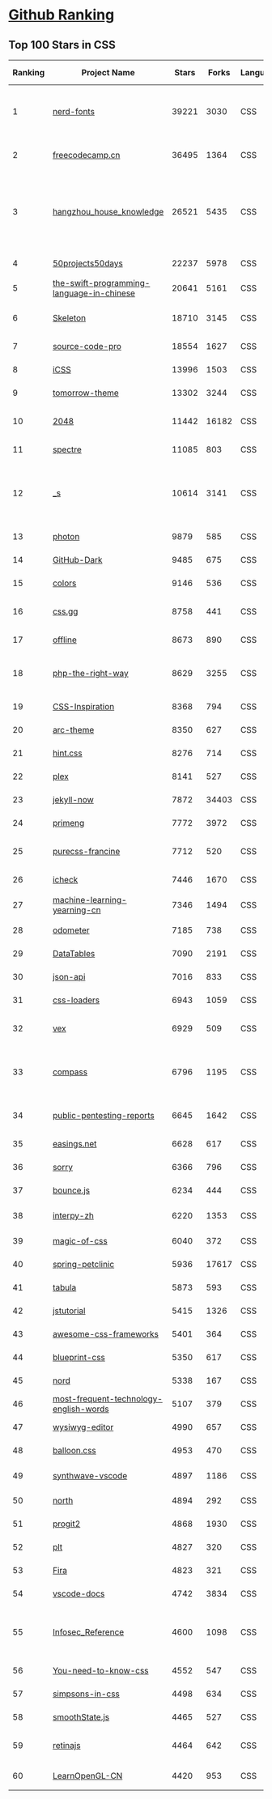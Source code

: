 [Github Ranking](../README.md)
==========

## Top 100 Stars in CSS

| Ranking | Project Name | Stars | Forks | Language | Open Issues | Description | Last Commit |
| ------- | ------------ | ----- | ----- | -------- | ----------- | ----------- | ----------- |
| 1 | [nerd-fonts](https://github.com/ryanoasis/nerd-fonts) | 39221 | 3030 | CSS | 222 | Iconic font aggregator, collection, & patcher. 3,600+ icons, 50+ patched fonts: Hack, Source Code Pro, more. Glyph collections: Font Awesome, Material Design Icons, Octicons, & more | 2022-10-29T18:24:05Z |
| 2 | [freecodecamp.cn](https://github.com/FreeCodeCampChina/freecodecamp.cn) | 36495 | 1364 | CSS | 140 | FCC China open source codebase and curriculum. Learn to code and help nonprofits. | 2021-08-02T08:34:49Z |
| 3 | [hangzhou_house_knowledge](https://github.com/houshanren/hangzhou_house_knowledge) | 26521 | 5435 | CSS | 0 | 2017年买房经历总结出来的买房购房知识分享给大家，希望对大家有所帮助。买房不易，且买且珍惜。Sharing the knowledge of buy an own house that according  to the experience at hangzhou in 2017 to all the people. It's not easy to buy a own house, so I hope that it would be useful to everyone. | 2022-02-28T10:57:30Z |
| 4 | [50projects50days](https://github.com/bradtraversy/50projects50days) | 22237 | 5978 | CSS | 0 | 50+ mini web projects using HTML, CSS & JS | 2022-10-20T10:16:45Z |
| 5 | [the-swift-programming-language-in-chinese](https://github.com/SwiftGGTeam/the-swift-programming-language-in-chinese) | 20641 | 5161 | CSS | 9 | 中文版 Apple 官方 Swift 教程《The Swift Programming Language》 | 2022-10-28T10:31:48Z |
| 6 | [Skeleton](https://github.com/dhg/Skeleton) | 18710 | 3145 | CSS | 74 | Skeleton: A Dead Simple, Responsive Boilerplate for Mobile-Friendly Development | 2022-07-29T11:09:39Z |
| 7 | [source-code-pro](https://github.com/adobe-fonts/source-code-pro) | 18554 | 1627 | CSS | 62 | Monospaced font family for user interface and coding environments | 2022-05-30T15:49:35Z |
| 8 | [iCSS](https://github.com/chokcoco/iCSS) | 13996 | 1503 | CSS | 188 | 不止于 CSS | 2022-10-27T02:41:20Z |
| 9 | [tomorrow-theme](https://github.com/chriskempson/tomorrow-theme) | 13302 | 3244 | CSS | 0 | Tomorrow Theme | 2022-07-09T10:34:23Z |
| 10 | [2048](https://github.com/gabrielecirulli/2048) | 11442 | 16182 | CSS | 60 | A small clone of 1024 (https://play.google.com/store/apps/details?id=com.veewo.a1024) | 2022-10-21T01:29:50Z |
| 11 | [spectre](https://github.com/picturepan2/spectre) | 11085 | 803 | CSS | 161 | Spectre.css - A Lightweight, Responsive and Modern CSS Framework | 2022-06-05T19:46:13Z |
| 12 | [_s](https://github.com/Automattic/_s) | 10614 | 3141 | CSS | 46 | Hi. I'm a starter theme called _s, or underscores, if you like. I'm a theme meant for hacking so don't use me as a Parent Theme. Instead try turning me into the next, most awesome, WordPress theme out there. That's what I'm here for. | 2022-08-28T05:46:45Z |
| 13 | [photon](https://github.com/connors/photon) | 9879 | 585 | CSS | 66 | The fastest way to build beautiful Electron apps using simple HTML and CSS | 2022-10-23T10:19:31Z |
| 14 | [GitHub-Dark](https://github.com/StylishThemes/GitHub-Dark) | 9485 | 675 | CSS | 43 | :octocat: Dark GitHub style | 2022-11-01T02:42:46Z |
| 15 | [colors](https://github.com/mrmrs/colors) | 9146 | 536 | CSS | 10 | Smarter defaults for colors on the web. | 2021-08-30T03:55:20Z |
| 16 | [css.gg](https://github.com/astrit/css.gg) | 8758 | 441 | CSS | 42 | 700+ Pure CSS, SVG & Figma UI Icons Available in SVG Sprite, styled-components, NPM & API | 2022-06-19T10:07:11Z |
| 17 | [offline](https://github.com/HubSpot/offline) | 8673 | 890 | CSS | 102 | Automatically display online/offline indication to your users | 2022-08-24T15:27:49Z |
| 18 | [php-the-right-way](https://github.com/codeguy/php-the-right-way) | 8629 | 3255 | CSS | 21 | An easy-to-read, quick reference for PHP best practices, accepted coding standards, and links to authoritative tutorials around the Web | 2022-10-30T14:46:54Z |
| 19 | [CSS-Inspiration](https://github.com/chokcoco/CSS-Inspiration) | 8368 | 794 | CSS | 355 | CSS Inspiration，在这里找到写 CSS 的灵感！ | 2022-07-03T09:54:55Z |
| 20 | [arc-theme](https://github.com/horst3180/arc-theme) | 8350 | 627 | CSS | 175 | A flat theme with transparent elements | 2021-02-22T01:52:31Z |
| 21 | [hint.css](https://github.com/chinchang/hint.css) | 8276 | 714 | CSS | 36 | A CSS only tooltip library for your lovely websites. | 2022-10-01T09:53:35Z |
| 22 | [plex](https://github.com/IBM/plex) | 8141 | 527 | CSS | 49 | The package of IBM’s typeface, IBM Plex. | 2022-09-17T04:14:00Z |
| 23 | [jekyll-now](https://github.com/barryclark/jekyll-now) | 7872 | 34403 | CSS | 143 | Build a Jekyll blog in minutes, without touching the command line. | 2022-10-30T19:20:18Z |
| 24 | [primeng](https://github.com/primefaces/primeng) | 7772 | 3972 | CSS | 1234 | The Most Complete Angular UI Component Library | 2022-10-31T15:04:53Z |
| 25 | [purecss-francine](https://github.com/cyanharlow/purecss-francine) | 7712 | 520 | CSS | 44 | HTML/CSS drawing in the style of an 18th-century oil painting. Hand-coded entirely in HTML & CSS. | 2022-08-18T09:48:16Z |
| 26 | [icheck](https://github.com/dargullin/icheck) | 7446 | 1670 | CSS | 164 | Highly customizable checkboxes and radio buttons (jQuery & Zepto) | 2020-12-19T03:59:54Z |
| 27 | [machine-learning-yearning-cn](https://github.com/deeplearning-ai/machine-learning-yearning-cn) | 7346 | 1494 | CSS | 1 | Machine Learning Yearning 中文版 - 《机器学习训练秘籍》 - Andrew Ng 著 | 2022-10-06T01:16:28Z |
| 28 | [odometer](https://github.com/HubSpot/odometer) | 7185 | 738 | CSS | 78 | Smoothly transitions numbers with ease. #hubspot-open-source | 2018-06-30T03:01:51Z |
| 29 | [DataTables](https://github.com/DataTables/DataTables) | 7090 | 2191 | CSS | 0 | Tables plug-in for jQuery | 2022-01-25T11:01:31Z |
| 30 | [json-api](https://github.com/json-api/json-api) | 7016 | 833 | CSS | 112 | A specification for building JSON APIs | 2022-10-28T21:43:39Z |
| 31 | [css-loaders](https://github.com/lukehaas/css-loaders) | 6943 | 1059 | CSS | 10 | A collection of loading spinners animated with CSS | 2021-09-30T19:04:00Z |
| 32 | [vex](https://github.com/HubSpot/vex) | 6929 | 509 | CSS | 50 | A modern dialog library which is highly configurable and easy to style. #hubspot-open-source | 2020-09-18T20:37:02Z |
| 33 | [compass](https://github.com/Compass/compass) | 6796 | 1195 | CSS | 417 | Compass is no longer actively maintained. Compass is a Stylesheet Authoring Environment that makes your website design simpler to implement and easier to maintain. | 2022-09-12T18:04:40Z |
| 34 | [public-pentesting-reports](https://github.com/juliocesarfort/public-pentesting-reports) | 6645 | 1642 | CSS | 7 | A list of public penetration test reports published by several consulting firms and academic security groups. | 2022-10-20T22:48:32Z |
| 35 | [easings.net](https://github.com/ai/easings.net) | 6628 | 617 | CSS | 11 | Easing Functions Cheat Sheet | 2022-10-05T21:32:02Z |
| 36 | [sorry](https://github.com/xtyxtyx/sorry) | 6366 | 796 | CSS | 18 | 在线制作`sorry 为所欲为`的gif | 2022-01-22T13:55:54Z |
| 37 | [bounce.js](https://github.com/tictail/bounce.js) | 6234 | 444 | CSS | 9 | Create beautiful CSS3 powered animations in no time. | 2020-09-03T08:17:21Z |
| 38 | [interpy-zh](https://github.com/eastlakeside/interpy-zh) | 6220 | 1353 | CSS | 4 | 📘《Python进阶》（Intermediate Python - Chinese Version） | 2022-07-11T07:57:49Z |
| 39 | [magic-of-css](https://github.com/adamschwartz/magic-of-css) | 6040 | 372 | CSS | 8 | A CSS course to turn you into a magician. | 2022-09-24T17:12:46Z |
| 40 | [spring-petclinic](https://github.com/spring-projects/spring-petclinic) | 5936 | 17617 | CSS | 4 | A sample Spring-based application | 2022-10-30T19:15:07Z |
| 41 | [tabula](https://github.com/tabulapdf/tabula) | 5873 | 593 | CSS | 0 | Tabula is a tool for liberating data tables trapped inside PDF files | 2022-05-03T16:50:32Z |
| 42 | [jstutorial](https://github.com/ruanyf/jstutorial) | 5415 | 1326 | CSS | 0 | Javascript tutorial book | 2022-06-11T07:31:28Z |
| 43 | [awesome-css-frameworks](https://github.com/troxler/awesome-css-frameworks) | 5401 | 364 | CSS | 1 | List of awesome CSS frameworks in 2022 | 2022-10-05T19:42:34Z |
| 44 | [blueprint-css](https://github.com/joshuaclayton/blueprint-css) | 5350 | 617 | CSS | 0 | A CSS framework that aims to cut down on your CSS development time | 2016-06-27T05:08:49Z |
| 45 | [nord](https://github.com/arcticicestudio/nord) | 5338 | 167 | CSS | 76 | An arctic, north-bluish color palette. | 2021-10-19T18:50:11Z |
| 46 | [most-frequent-technology-english-words](https://github.com/Wei-Xia/most-frequent-technology-english-words) | 5107 | 379 | CSS | 0 | 程序员工作中常见的英语词汇 | 2022-10-08T09:10:43Z |
| 47 | [wysiwyg-editor](https://github.com/froala/wysiwyg-editor) | 4990 | 657 | CSS | 873 | The next generation Javascript WYSIWYG HTML Editor. | 2022-10-21T14:04:30Z |
| 48 | [balloon.css](https://github.com/kazzkiq/balloon.css) | 4953 | 470 | CSS | 18 | Simple tooltips made of pure CSS | 2022-10-10T21:30:37Z |
| 49 | [synthwave-vscode](https://github.com/robb0wen/synthwave-vscode) | 4897 | 1186 | CSS | 99 | Synthwave inspired colour theme for VS Code 🌅🕶  | 2022-10-30T13:34:12Z |
| 50 | [north](https://github.com/north/north) | 4894 | 292 | CSS | 24 | Design and development standards to align and guide your project. | 2016-01-07T16:43:56Z |
| 51 | [progit2](https://github.com/progit/progit2) | 4868 | 1930 | CSS | 113 | Pro Git 2nd Edition | 2022-10-31T18:11:58Z |
| 52 | [plt](https://github.com/steshaw/plt) | 4827 | 320 | CSS | 0 | Programming Language Theory λΠ | 2022-06-27T09:35:49Z |
| 53 | [Fira](https://github.com/mozilla/Fira) | 4823 | 321 | CSS | 89 | Mozilla's new typeface, used in Firefox OS | 2020-12-16T10:22:30Z |
| 54 | [vscode-docs](https://github.com/microsoft/vscode-docs) | 4742 | 3834 | CSS | 64 | Public documentation for Visual Studio Code | 2022-11-01T00:39:14Z |
| 55 | [Infosec_Reference](https://github.com/rmusser01/Infosec_Reference) | 4600 | 1098 | CSS | 0 | An Information Security Reference That Doesn't Suck; https://rmusser.net/git/admin-2/Infosec_Reference for non-MS Git hosted version. | 2022-10-27T10:33:23Z |
| 56 | [You-need-to-know-css](https://github.com/l-hammer/You-need-to-know-css) | 4552 | 547 | CSS | 53 | 💄CSS tricks for web developers~ | 2022-08-11T03:21:36Z |
| 57 | [simpsons-in-css](https://github.com/pattle/simpsons-in-css) | 4498 | 634 | CSS | 16 | Simpsons characters in CSS | 2021-03-11T18:00:14Z |
| 58 | [smoothState.js](https://github.com/miguel-perez/smoothState.js) | 4465 | 527 | CSS | 117 | Unobtrusive page transitions with jQuery. | 2021-11-23T17:12:14Z |
| 59 | [retinajs](https://github.com/strues/retinajs) | 4464 | 642 | CSS | 41 | JavaScript, SCSS, Sass, Less, and Stylus helpers for rendering high-resolution image variants | 2020-03-14T13:18:57Z |
| 60 | [LearnOpenGL-CN](https://github.com/LearnOpenGL-CN/LearnOpenGL-CN) | 4420 | 953 | CSS | 53 | http://learnopengl.com 系列教程的简体中文翻译 | 2022-10-16T16:38:57Z |

